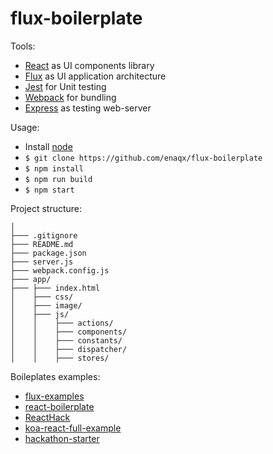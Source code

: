 flux-boilerplate
===


Tools:
 * [React](http://facebook.github.io/react/) as UI components library
 * [Flux](http://facebook.github.io/flux/) as UI application architecture
 * [Jest](http://facebook.github.io/jest/) for Unit testing
 * [Webpack](http://webpack.github.io/) for bundling
 * [Express](http://expressjs.com/) as testing web-server

Usage:
 * Install [node](http://nodejs.org/)
 * `$ git clone https://github.com/enaqx/flux-boilerplate`
 * `$ npm install`
 * `$ npm run build`
 * `$ npm start`


 Project structure:
 ```
 │
 ├─── .gitignore  
 ├─── README.md   
 ├─── package.json       
 ├─── server.js          
 ├─── webpack.config.js  
 ├─── app/ 
 ├─── ├─── index.html
 │    ├─── css/              
 │    ├─── image/             
 │    ├─── js/                
 │    │    ├─── actions/          
 │    │    ├─── components/      
 │    │    ├─── constants/        
 │    │    ├─── dispatcher/       
 │    │    ├─── stores/          

 ```



Boileplates examples:
 * [flux-examples](https://github.com/facebook/flux/tree/master/examples)
 * [react-boilerplate](https://github.com/petehunt/react-boilerplate)
 * [ReactHack](https://github.com/petehunt/ReactHack)
 * [koa-react-full-example](https://github.com/dozoisch/koa-react-full-example)
 * [hackathon-starter](https://github.com/sahat/hackathon-starter)